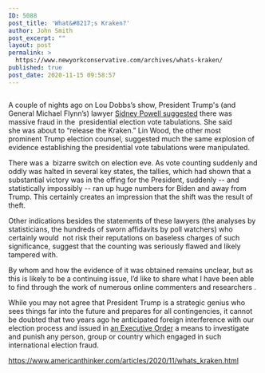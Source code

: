 ```yaml
---
ID: 5088
post_title: 'What&#8217;s Kraken?'
author: John Smith
post_excerpt: ""
layout: post
permalink: >
  https://www.newyorkconservative.com/archives/whats-kraken/
published: true
post_date: 2020-11-15 09:58:57
---
```

<!-- wp:image {"id":5089,"sizeSlug":"large"} -->
<figure class="wp-block-image size-large"><img src="https://www.newyorkconservative.com/wp-content/uploads/2020/11/kraken-1024x576.jpg" alt="" class="wp-image-5089"/></figure>
<!-- /wp:image -->

<!-- wp:paragraph -->
<p>A couple of nights ago on Lou Dobbs’s show, President Trump's (and General Michael Flynn’s) lawyer <a href="https://www.youtube.com/watch?v=rNQNw6ecRtc">Sidney Powell suggested</a> there was massive fraud in the&nbsp; presidential election vote tabulations.&nbsp;She said she&nbsp;was about to “release the Kraken.” Lin Wood, the other most prominent&nbsp;Trump election counsel, suggested much the same explosion of evidence establishing the presidential vote tabulations were manipulated.</p>
<!-- /wp:paragraph -->

<!-- wp:paragraph -->
<p>There was a&nbsp; bizarre switch on election eve. As&nbsp;vote counting suddenly and oddly was halted in several key states, the tallies, which had shown that a substantial victory was in the offing for the President, suddenly -- and statistically impossibly -- ran up huge numbers for Biden and away from Trump. This certainly creates an impression that the shift was the result of theft.</p>
<!-- /wp:paragraph -->

<!-- wp:paragraph -->
<p>Other indications besides the statements of these lawyers (the analyses by statisticians, the hundreds of sworn affidavits by poll watchers) who certainly would&nbsp; not risk their reputations on baseless charges of such significance, suggest that the counting was seriously flawed and likely tampered with.</p>
<!-- /wp:paragraph -->

<!-- wp:paragraph -->
<p>By whom and how the evidence of it was obtained remains&nbsp;unclear, but as this is likely to be a continuing issue, I’d like to share what I have been able to find through the work of numerous online commenters and researchers .</p>
<!-- /wp:paragraph -->

<!-- wp:paragraph -->
<p>While you may not agree that President Trump is a strategic genius who sees things far into the future and prepares for all contingencies, it cannot be doubted that two years ago he anticipated foreign interference with our election process and issued in <a href="https://www.whitehouse.gov/presidential-actions/executive-order-imposing-certain-sanctions-event-foreign-interference-united-states-election/">an Executive Order</a> a means to investigate and punish any person, group or country which engaged in such international election fraud. </p>
<!-- /wp:paragraph -->

<!-- wp:paragraph -->
<p><a href="https://www.americanthinker.com/articles/2020/11/whats_kraken.html">https://www.americanthinker.com/articles/2020/11/whats_kraken.html</a></p>
<!-- /wp:paragraph -->